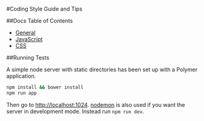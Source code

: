 #Coding Style Guide and Tips

##Docs Table of Contents

* [General]('docs/general.md')
* [JavaScript]('docs/javascript.md')
* [CSS]('docs/css.md')

##Running Tests

A simple node server with static directories has been set up with a Polymer application.

```bash
npm install && bower install
npm run app
```

Then go to [http://localhost:1024](http://localhost:1024). [nodemon](http://nodemon.io/) is also used if you want the server in development mode. Instead run `npm run dev`.
